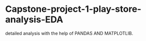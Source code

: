 # Capstone-project-1-play-store-analysis-EDA
detailed analysis with the help of PANDAS AND MATPLOTLIB.
